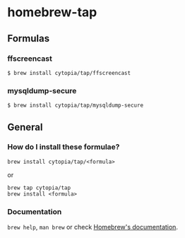 # homebrew-tap

## Formulas

### ffscreencast
```shell
$ brew install cytopia/tap/ffscreencast
```

### mysqldump-secure
```shell
$ brew install cytopia/tap/mysqldump-secure
```


## General
### How do I install these formulae?

```shell
brew install cytopia/tap/<formula>
```
or
```shell
brew tap cytopia/tap
brew install <formula>
```

### Documentation

`brew help`, `man brew` or check [Homebrew's documentation](https://github.com/Homebrew/homebrew/tree/master/share/doc/homebrew#readme).


